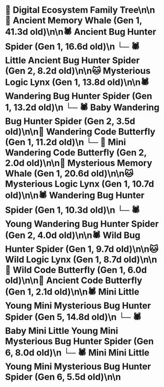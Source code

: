 # 🌳 Digital Ecosystem Family Tree\n\n🐋 Ancient Memory Whale (Gen 1, 41.3d old)\n\n🕷️ Ancient Bug Hunter Spider (Gen 1, 16.6d old)\n  └─ 🕷️ Little Ancient Bug Hunter Spider (Gen 2, 8.2d old)\n\n🐱 Mysterious Logic Lynx (Gen 1, 13.8d old)\n\n🕷️ Wandering Bug Hunter Spider (Gen 1, 13.2d old)\n  └─ 🕷️ Baby Wandering Bug Hunter Spider (Gen 2, 3.5d old)\n\n🦋 Wandering Code Butterfly (Gen 1, 11.2d old)\n  └─ 🦋 Mini Wandering Code Butterfly (Gen 2, 2.0d old)\n\n🐋 Mysterious Memory Whale (Gen 1, 20.6d old)\n\n🐱 Mysterious Logic Lynx (Gen 1, 10.7d old)\n\n🕷️ Wandering Bug Hunter Spider (Gen 1, 10.3d old)\n  └─ 🕷️ Young Wandering Bug Hunter Spider (Gen 2, 4.0d old)\n\n🕷️ Wild Bug Hunter Spider (Gen 1, 9.7d old)\n\n🐱 Wild Logic Lynx (Gen 1, 8.7d old)\n\n🦋 Wild Code Butterfly (Gen 1, 6.0d old)\n\n🦋 Ancient Code Butterfly (Gen 1, 2.1d old)\n\n🕷️ Mini Little Young Mini Mysterious Bug Hunter Spider (Gen 5, 14.8d old)\n  └─ 🕷️ Baby Mini Little Young Mini Mysterious Bug Hunter Spider (Gen 6, 8.0d old)\n  └─ 🕷️ Mini Mini Little Young Mini Mysterious Bug Hunter Spider (Gen 6, 5.5d old)\n\n